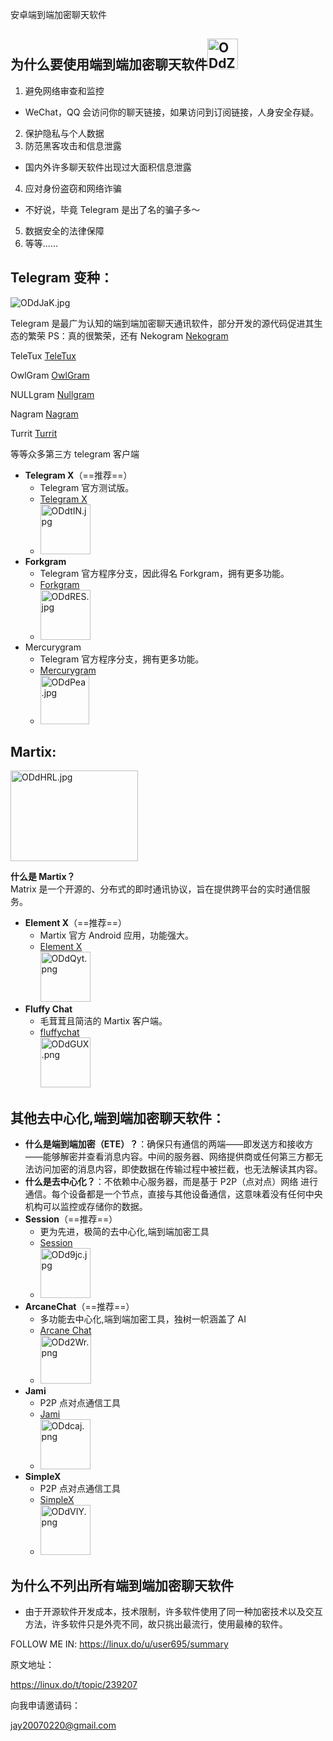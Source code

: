 安卓端到端加密聊天软件

## 为什么要使用端到端加密聊天软件<img src="https://ooo.0x0.ooo/2024/10/23/ODsWrK.png" alt="ODdZ9l.jpg" width="49" height="49" class="jop-noMdConv">

1.  避免网络审查和监控

- WeChat，QQ 会访问你的聊天链接，如果访问到订阅链接，人身安全存疑。

2.  保护隐私与个人数据
3.  防范黑客攻击和信息泄露

- 国内外许多聊天软件出现过大面积信息泄露

4.  应对身份盗窃和网络诈骗

- 不好说，毕竟 Telegram 是出了名的骗子多～

5.  数据安全的法律保障
6.  等等......

## **Telegram 变种**：

![ODdJaK.jpg](https://ooo.0x0.ooo/2024/10/22/ODdJaK.jpg)

Telegram 是最广为认知的端到端加密聊天通讯软件，部分开发的源代码促进其生态的繁荣
PS：真的很繁荣，还有
Nekogram [Nekogram](https://github.com/Nekogram/Nekogram/releases/tag/v11.1.3)

TeleTux [TeleTux](https://github.com/TeleTux/TeleTux/releases/tag/v.8.8.5.rc01)

OwlGram
[OwlGram](https://github.com/OwlGramDev/OwlGram)

NULLgram [Nullgram](https://github.com/qwq233/Nullgram/releases/tag/v11.1.3-51cbf0b)

Nagram
[Nagram](https://github.com/NextAlone/Nagram)

Turrit
[Turrit](https://app.adjust.com/18t0ndrv?redirect=https%3A%2F%2Fapi.iturrit.com%2Ftemp%2Fapk%2Fget)

等等众多第三方 telegram 客户端

- **Telegram X**（==推荐==）
  - Telegram 官方测试版。
  - [Telegram X](https://github.com/TGX-Android/Telegram-X/releases/tag/v0.26.9.1730)
  - <img src="https://ooo.0x0.ooo/2024/10/22/ODdtIN.jpg" alt="ODdtIN.jpg" width="80" height="80" class="jop-noMdConv">
- **Forkgram**
  - Telegram 官方程序分支，因此得名 Forkgram，拥有更多功能。
  - [Forkgram](https://github.com/forkgram/TelegramAndroid/releases/tag/11.2.3.0)
  - <img src="https://ooo.0x0.ooo/2024/10/22/ODdRES.jpg" alt="ODdRES.jpg" width="80" height="80" class="jop-noMdConv">
- Mercurygram
  - Telegram 官方程序分支，拥有更多功能。
  - [Mercurygram](https://github.com/Mercurygram/Mercurygram/releases/tag/10.14.5.1)
  - <img src="https://ooo.0x0.ooo/2024/10/22/ODdPea.jpg" alt="ODdPea.jpg" width="78" height="78" class="jop-noMdConv">

## **Martix**:

<img src="https://ooo.0x0.ooo/2024/10/22/ODdHRL.jpg" alt="ODdHRL.jpg" width="204" height="145" class="jop-noMdConv">

**什么是 Martix？**  
Matrix 是一个开源的、分布式的即时通讯协议，旨在提供跨平台的实时通信服务。

- **Element X**（==推荐==）
  - Martix 官方 Android 应用，功能强大。
  - [Element X](https://github.com/element-hq/element-x-android/releases/tag/v0.7.0)  
     <img src="https://ooo.0x0.ooo/2024/10/22/ODdQyt.png" alt="ODdQyt.png" width="80" height="80" class="jop-noMdConv">
- **Fluffy Chat**
  - 毛茸茸且简洁的 Martix 客户端。
  - [fluffychat](https://fluffychat.im/)  
     <img src="https://ooo.0x0.ooo/2024/10/22/ODdGUX.png" alt="ODdGUX.png" width="80" height="80" class="jop-noMdConv">

## 其他**去中心化,端到端加密**聊天软件：

- **什么是端到端加密（ETE）？**：确保只有通信的两端——即发送方和接收方——能够解密并查看消息内容。中间的服务器、网络提供商或任何第三方都无法访问加密的消息内容，即使数据在传输过程中被拦截，也无法解读其内容。
- **什么是去中心化？**：不依赖中心服务器，而是基于 P2P（点对点）网络 进行通信。每个设备都是一个节点，直接与其他设备通信，这意味着没有任何中央机构可以监控或存储你的数据。
- **Session**（==推荐==）
  - 更为先进，极简的去中心化,端到端加密工具
  - [Session](https://apt.izzysoft.de/fdroid/index/apk/network.loki.messenger)
  - <img src="https://ooo.0x0.ooo/2024/10/22/ODd9jc.jpg" alt="ODd9jc.jpg" width="80" height="80" class="jop-noMdConv">
- **ArcaneChat**（==推荐==）
  - 多功能去中心化,端到端加密工具，独树一帜涵盖了 AI
  - [Arcane Chat](https://apt.izzysoft.de/fdroid/index/apk/chat.delta.lite)
  - <img src="https://ooo.0x0.ooo/2024/10/22/ODd2Wr.png" alt="ODd2Wr.png" width="81" height="77" class="jop-noMdConv">
- **Jami**
  - P2P 点对点通信工具
  - [Jami](https://jami.net/)
  - <img src="https://ooo.0x0.ooo/2024/10/22/ODdcaj.png" alt="ODdcaj.png" width="80" height="80" class="jop-noMdConv">
- **SimpleX**
  - P2P 点对点通信工具
  - [SimpleX](https://simplex.chat/)
  - <img src="https://ooo.0x0.ooo/2024/10/22/ODdVIY.png" alt="ODdVIY.png" width="80" height="80" class="jop-noMdConv">

## 为什么不列出所有端到端加密聊天软件

- 由于开源软件开发成本，技术限制，许多软件使用了同一种加密技术以及交互方法，许多软件只是外壳不同，故只挑出最流行，使用最棒的软件。

FOLLOW ME IN:
https://linux.do/u/user695/summary

原文地址：

https://linux.do/t/topic/239207

向我申请邀请码：

[jay20070220@gmail.com](jay20070220@gmail.com)
